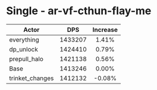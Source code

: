 # Single - ar-vf-cthun-flay-me
| Actor | DPS | Increase |
|---|:---:|:---:|
|everything|1433207|1.41%|
|dp_unlock|1424410|0.79%|
|prepull_halo|1421138|0.56%|
|Base|1413246|0.00%|
|trinket_changes|1412132|-0.08%|
